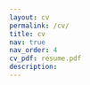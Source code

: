 ```yaml
---
layout: cv
permalink: /cv/
title: cv
nav: true
nav_order: 4
cv_pdf: resume.pdf
description: 
---
```

